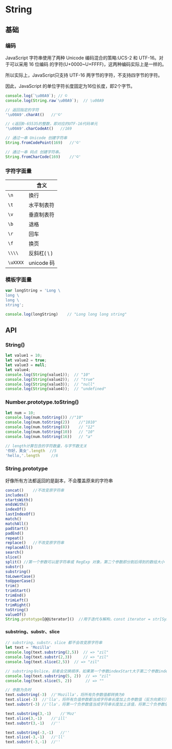 # String

## 基础

### 编码

JavaScript 字符串使用了两种 Unicode 编码混合的策略:UCS-2 和 UTF-16。对于可以采用 16 位编码 的字符(U+0000~U+FFFF)，这两种编码实际上是一样的。

所以实际上，JavaScript只支持 UTF-16 两字节的字符，不支持四字节的字符。

因此，JavaScript 的单位字符长度固定为16位长度，即2个字节。

```js
console.log(`\u00A9`); // ©
console.log(String.raw`\u00A9`);  // \u00A9

// 返回指定的字符
'\u00A9'.charAt()	//'©'

// c返回0-65535的整数，即对应的UTF-16代码单元
'\u00A9'.charCodeAt()	//169

// 通过一串 Unicode 创建字符串
String.fromCodePoint(169)	//'©'

// 通过一串 码点 创建字符串。
String.fromCharCode(169)	//'©'
```

### 字符字面量

|          | 含义        |
| -------- | ----------- |
| `\n`     | 换行        |
| `\t`     | 水平制表符  |
| `\v`     | 垂直制表符  |
| `\b`     | 退格        |
| `\r`     | 回车        |
| `\f`     | 换页        |
| `\\\\`   | 反斜杠( \ ) |
| `\uXXXX` | unicode 码  |

### 模板字面量

```js
var longString = 'Long \
long \
long \
string';

console.log(longString)    // "Long long long string"
```

## API

### String()

```js
let value1 = 10;
let value2 = true;
let value3 = null;
let value4;
console.log(String(value1));  // "10"
console.log(String(value2));  // "true"
console.log(String(value3));  // "null"
console.log(String(value4));  // "undefined"
```

### Number.prototype.toString()

```js
let num = 10;
console.log(num.toString())	//"10"
console.log(num.toString(2))	//"1010"
console.log(num.toString(8))	// "12"
console.log(num.toString(10))	// "10"
console.log(num.toString(16))	// "a"
```

```js
// length计算包含的字符数量，与字节数无关
'你好，美女'.length	//5
'hello,'.length		//6
```

### String.prototype

好像所有方法都返回的是副本，不会覆盖原来的字符串

```js
concat()	//不改变原字符串
includes()
startsWith()
endsWith()
indexOf()
lastIndexOf()
match()
matchAll()
padStart()
padEnd()
repeat()
replace()	//不改变原字符串
replaceAll()
search()
slice()
split()	//第一个参数可以是字符串或 RegExp 对象，第二个参数即分割后得到的数组大小
substr()
substring()
toLowerCase()
toUpperCase()
trim()
trimStart()
trimEnd()
trimLeft()
trimRight()
toString()
valueOf()
String.prototype[@@iterator]()	//用于迭代与解构，const iterator = str[Symbol.iterator]()
```

#### substring、substr、slice

```js
// substring、substr、slice 都不会改变原字符串
let text = 'Mozilla'
console.log(text.substring(2,5))  // => "zil"
console.log(text.substr(2,3))     // => "zil"
console.log(text.slice(2,5))  // => "zil"

// substring与slice，前者会交换顺序，如果第一个参数indexStart大于第二个参数indexEnd
console.log(text.substring(5, 2))  // => "zil"
console.log(text.slice(5, 2))      // => ""

// 参数为负时
text.substring(-3)	//'Mozilla'，将所有负参数值都转换为0
text.slice(-3)	//'lla'，将所有负值参数都当成字符串长度加上负参数值（反方向索引）
text.substr(-3)	//'lla'，将第一个负参数值当成字符串长度加上该值，将第二个负参数值转换为 0

text.substring(3,-1)	//'Moz'
text.slice(3,-1)	//'ill'
text.substr(3,-1)	//''

text.substring(-3,-1)	//''
text.slice(-3,-1)	//'ll'
text.substr(-3,-1)	//''
```

